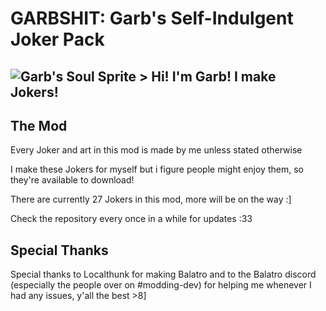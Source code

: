 # GARBSHIT: Garb's Self-Indulgent Joker Pack

## ![Garb's Soul Sprite](https://github.com/Gainumki/GARBSHIT/blob/main/garb.png) > Hi! I'm Garb! I make Jokers!

## The Mod
Every Joker and art in this mod is made by me unless stated otherwise

I make these Jokers for myself but i figure people might enjoy them, so they're available to download!

There are currently 27 Jokers in this mod, more will be on the way :]

Check the repository every once in a while for updates :33

## Special Thanks
Special thanks to Localthunk for making Balatro and to the Balatro discord (especially the people over on #modding-dev) for helping me whenever I had any issues, y'all the best >8]



